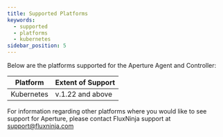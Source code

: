 ```yaml
---
title: Supported Platforms
keywords:
  - supported
  - platforms
  - kubernetes
sidebar_position: 5
---
```


Below are the platforms supported for the Aperture Agent and Controller:

| Platform   | Extent of Support |
| ---------- | ----------------- |
| Kubernetes | v.1.22 and above  |

For information regarding other platforms where you would like to see support
for Aperture, please contact FluxNinja support at support@fluxninja.com
